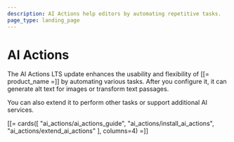```yaml
---
description: AI Actions help editors by automating repetitive tasks.
page_type: landing_page
---
```


# AI Actions

The AI Actions LTS update enhances the usability and flexibility of [[= product_name =]] by automating various tasks.
After you configure it, it can generate alt text for images or transform text passages.

You can also extend it to perform other tasks or support additional AI services.

[[= cards([
"ai_actions/ai_actions_guide",
"ai_actions/install_ai_actions",
"ai_actions/extend_ai_actions"
], columns=4) =]]